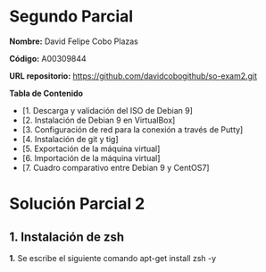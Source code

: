 # Segundo Parcial
 
**Nombre:** David Felipe Cobo Plazas

**Código:** A00309844

**URL repositorio:** https://github.com/davidcobogithub/so-exam2.git 

**Tabla de Contenido**

  - [1. Descarga y validación del ISO de Debian 9]
  - [2. Instalación de Debian 9 en VirtualBox]
  - [3. Configuración de red para la conexión a través de Putty]
  - [4. Instalación de git y tig]
  - [5. Exportación de la máquina virtual]
  - [6. Importación de la máquina virtual]
  - [7. Cuadro comparativo entre Debian 9 y CentOS7]
 
# Solución Parcial 2

##  1. Instalación de zsh
 
**1.** Se escribe el siguiente comando apt-get install zsh -y
